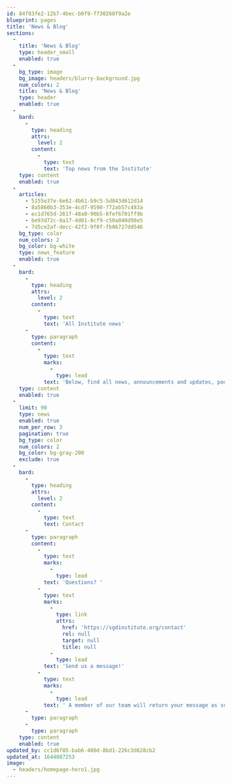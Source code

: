 ```yaml
---
id: 84f83fe2-12b7-4bec-b0f9-f730268f9a2e
blueprint: pages
title: 'News & Blog'
sections:
  -
    title: 'News & Blog'
    type: header_small
    enabled: true
  -
    bg_type: image
    bg_image: headers/blurry-background.jpg
    num_colors: 2
    title: 'News & Blog'
    type: header
    enabled: true
  -
    bard:
      -
        type: heading
        attrs:
          level: 2
        content:
          -
            type: text
            text: 'Top news from the Institute'
    type: content
    enabled: true
  -
    articles:
      - 5155e37e-6e62-4b61-b9c5-5d843d612d14
      - 8a5860b3-353e-4cd7-9590-772ab57c483a
      - ec1d765d-261f-48a0-90b5-8fef6701ff9b
      - be93d72c-8a17-4d01-8cf9-c50a040d98e5
      - 7d5ce2af-decc-42f2-9f0f-fb06727dd546
    bg_type: color
    num_colors: 2
    bg_color: bg-white
    type: news_feature
    enabled: true
  -
    bard:
      -
        type: heading
        attrs:
          level: 2
        content:
          -
            type: text
            text: 'All Institute news'
      -
        type: paragraph
        content:
          -
            type: text
            marks:
              -
                type: lead
            text: 'Below, find all news, announcements and updates, podcast episodes, media mentions, and other written updates from the Midwest Institute for Sexuality and Gender Diversity.'
    type: content
    enabled: true
  -
    limit: 90
    type: news
    enabled: true
    num_per_row: 3
    pagination: true
    bg_type: color
    num_colors: 2
    bg_color: bg-gray-200
    exclude: true
  -
    bard:
      -
        type: heading
        attrs:
          level: 2
        content:
          -
            type: text
            text: Contact
      -
        type: paragraph
        content:
          -
            type: text
            marks:
              -
                type: lead
            text: 'Questions? '
          -
            type: text
            marks:
              -
                type: link
                attrs:
                  href: 'https://sgdinstitute.org/contact'
                  rel: null
                  target: null
                  title: null
              -
                type: lead
            text: 'Send us a message!'
          -
            type: text
            marks:
              -
                type: lead
            text: ' A member of our team will return your message as soon as possible :)'
      -
        type: paragraph
      -
        type: paragraph
    type: content
    enabled: true
updated_by: cc1d6f85-bab6-480d-8bd1-226c3d628cb2
updated_at: 1644087253
image:
  - headers/homepage-hero1.jpg
---
```

